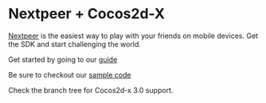 # Nextpeer + Cocos2d-X

[Nextpeer](http://nextpeer.com) is the easiest way to play with your friends on mobile devices. Get the SDK and start challenging the world.

Get started by going to our [guide](https://nextpeer.atlassian.net/wiki/display/NS/Cocos2d-x)

Be sure to checkout our [sample code](https://github.com/Nextpeer/Nextpeer-Cocos2dx-Sample)

Check the branch tree for Cocos2d-x 3.0 support.
